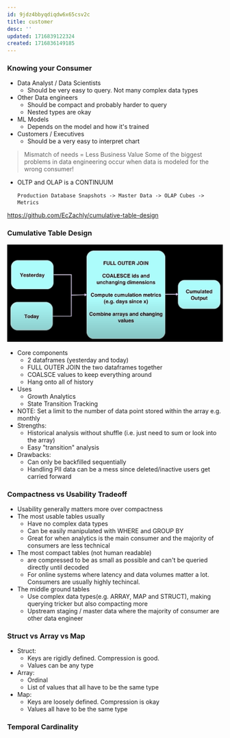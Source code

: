 ```yaml
---
id: 9jdz4bbyqdiqdw6x65csv2c
title: customer
desc: ''
updated: 1716839122324
created: 1716836149185
---
```



### Knowing your Consumer
- Data Analyst / Data Scientists
  - Should be very easy to query. Not many complex data types
- Other Data engineers
  - Should be compact and probably harder to query
  - Nested types are okay
- ML Models
  - Depends on the model and how it's trained
- Customers / Executives
  - Should be a very easy to interpret chart

> Mismatch of needs = Less Business Value
> Some of the biggest problems in data engineering occur when data is modeled for the wrong consumer!

- OLTP and OLAP is a CONTINUUM
  ``` 
  Production Database Snapshots -> Master Data -> OLAP Cubes -> Metrics
  ```

https://github.com/EcZachly/cumulative-table-design
  
### Cumulative Table Design

![alt text](cumulative_table_design.png)

- Core components
  - 2 dataframes (yesterday and today)
  - FULL OUTER JOIN the two dataframes together
  - COALSCE values to keep everything around
  - Hang onto all of history
- Uses
  - Growth Analytics
  - State Transition Tracking
- NOTE: Set a limit to the number of data point stored within the array e.g. monthly
- Strengths:
  - Historical analysis without shuffle (i.e. just need to sum or look into the array)
  - Easy "transition" analysis
- Drawbacks:
  - Can only be backfilled sequentially
  - Handling PII data can be a mess since deleted/inactive users get carried forward

### Compactness vs Usability Tradeoff
- Usability generally matters more over compactness
- The most usable tables usually
  - Have no complex data types
  - Can be easily manipulated with WHERE and GROUP BY
  - Great for when analytics is the main consumer and the majority of consumers are less technical
- The most compact tables (not human readable)
  - are compressed to be as small as possible and can't be queried directly until decoded
  - For online systems where latency and data volumes matter a lot. Consumers are usually highly techincal.
- The middle ground tables
  - Use complex data types(e.g. ARRAY, MAP and STRUCT), making querying tricker but also compacting more
  - Upstream staging / master data where the majority of consumer are other data engineer

### Struct vs Array vs Map
- Struct: 
  - Keys are rigidly defined. Compression is good.
  - Values can be any type
- Array:
  - Ordinal
  - List of values that all have to be the same type
- Map:
  - Keys are loosely defined. Compression is okay
  - Values all have to be the same type

### Temporal Cardinality
